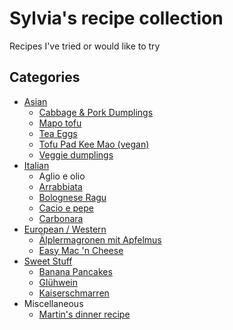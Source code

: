 # Sylvia's recipe collection
Recipes I've tried or would like to try

## Categories

- [Asian](asian/)
  - [Cabbage & Pork Dumplings](asian/cabbage-pork-dumplings.md)
  - [Mapo tofu](asian/mapo-tofu.md)
  - [Tea Eggs](asian/tea-eggs.md)
  - [Tofu Pad Kee Mao (vegan)](asian/tofu-pad-kee-mao.md)
  - [Veggie dumplings](asian/veggie-dumplings.md)
- [Italian](italian/)
  - Aglio e olio
  - [Arrabbiata](italian/arrabbiata.md)
  - [Bolognese Ragu](italian/bolognese-ragu.md)
  - [Cacio e pepe](italian/cacio-e-pepe.md)
  - [Carbonara](italian/carbonara.md)
- [European / Western](european-western/)
  - [Älplermagronen mit Apfelmus](european-western/aelplermagronen-mit-apfelmus.md)
  - [Easy Mac 'n Cheese](european-western/easy-mac-n-cheese.md)
- [Sweet Stuff](sweet-stuff/)
  - [Banana Pancakes](sweet-stuff/banana-pancakes.md)
  - [Glühwein](sweet-stuff/gluhwein.md)
  - [Kaiserschmarren](sweet-stuff/kaiserschmarren.md)
- Miscellaneous
  - [Martin's dinner recipe](dinner-recipe.md)
